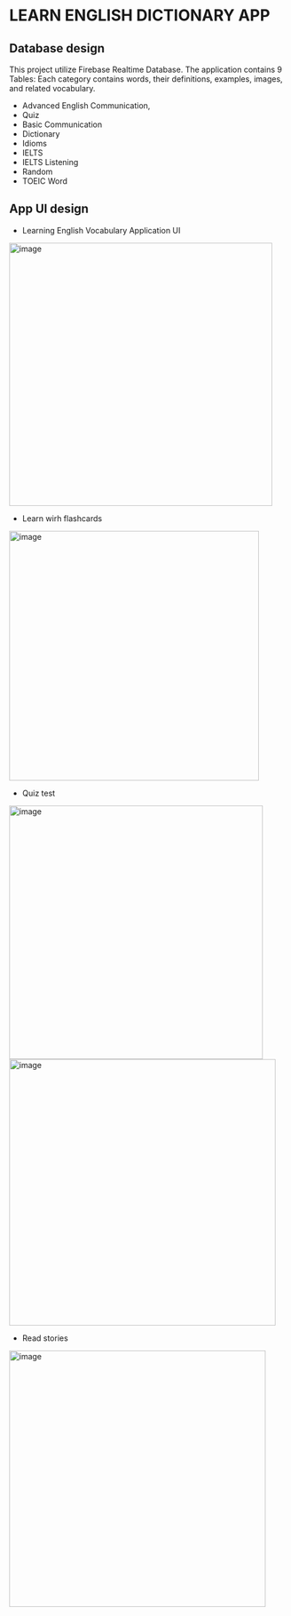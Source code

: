 #  LEARN ENGLISH DICTIONARY APP

## Database design 

This project utilize Firebase Realtime Database. The application contains 9 Tables: Each category contains words, their
definitions, examples, images, and related vocabulary.

- Advanced English Communication,
- Quiz
- Basic Communication
- Dictionary
- Idioms
- IELTS
- IELTS Listening
- Random
- TOEIC Word

## App UI design 


- Learning English Vocabulary Application UI

<img width="474" alt="image" src="https://github.com/user-attachments/assets/5319c1a7-fb23-496e-a6af-ee4f7a746949" />




- Learn wirh flashcards
<img width="450" alt="image" src="https://github.com/user-attachments/assets/3e0eb411-1af6-40ee-87d3-621b301627d5" />




- Quiz test
<img width="457" alt="image" src="https://github.com/user-attachments/assets/f1e86103-0b61-48b7-8390-05f443177ff5" />


<img width="480" alt="image" src="https://github.com/user-attachments/assets/3a9f92ec-565e-4b40-b687-6523e7342cf1" />




- Read stories
<img width="462" alt="image" src="https://github.com/user-attachments/assets/11e96bc3-0fa3-4735-a464-959fb06c655d" />
